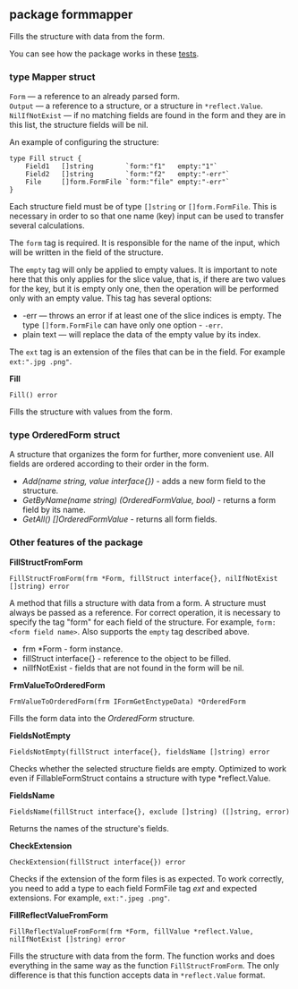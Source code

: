 ## package formmapper
Fills the structure with data from the form.

You can see how the package works in these [tests](https://github.com/uwine4850/foozy/tree/master/tests/formtest/formmaping_test).

### type Mapper struct

`Form` — a reference to an already parsed form.<br>
`Output` — a reference to a structure, or a structure in `*reflect.Value`.<br>
`NilIfNotExist` — if no matching fields are found in the form and they are in this list, the structure fields will be nil.

An example of configuring the structure:
```
type Fill struct {
	Field1   []string        `form:"f1"   empty:"1"`
	Field2   []string        `form:"f2"   empty:"-err"`
	File     []form.FormFile `form:"file" empty:"-err"`
}
```
Each structure field must be of type `[]string` or `[]form.FormFile`. This is necessary in order to 
so that one name (key) input can be used to transfer several calculations.<br>

The `form` tag is required. It is responsible for the name of the input, which will be written in the field of the structure.<br>

The `empty` tag will only be applied to empty values. It is important to note here that this only applies 
for the slice value, that is, if there are two values ​​for the key, but it is empty 
only one, then the operation will be performed only with an empty value. This tag has 
several options:
*  -err — throws an error if at least one of the slice indices is empty. 
The type `[]form.FormFile` can have only one option - `-err`.
*  plain text — will replace the data of the empty value by its index.

The `ext` tag is an extension of the files that can be in the field. For example `ext:".jpg .png"`.

__Fill__
```
Fill() error
```
Fills the structure with values ​​from the form.

### type OrderedForm struct

A structure that organizes the form for further, more convenient use. All fields are ordered according to their order in the form.

* _Add(name string, value interface{})_ - adds a new form field to the structure.<br>
* _GetByName(name string) (OrderedFormValue, bool)_ - returns a form field by its name.<br>
* _GetAll() []OrderedFormValue_ - returns all form fields.<br>
  
### Other features of the package

__FillStructFromForm__
```
FillStructFromForm(frm *Form, fillStruct interface{}, nilIfNotExist []string) error
```
A method that fills a structure with data from a form.
A structure must always be passed as a reference.
For correct operation, it is necessary to specify the tag "form" for each field of the structure. For example, `form:<form field name>`. Also supports the `empty` tag described above.
* frm *Form - form instance.
* fillStruct interface{} - reference to the object to be filled.
* nilIfNotExist - fields that are not found in the form will be nil.

__FrmValueToOrderedForm__
```
FrmValueToOrderedForm(frm IFormGetEnctypeData) *OrderedForm
```
Fills the form data into the *OrderedForm* structure.

__FieldsNotEmpty__
```
FieldsNotEmpty(fillStruct interface{}, fieldsName []string) error
```
Checks whether the selected structure fields are empty.
Optimized to work even if FillableFormStruct contains a structure with type *reflect.Value.

__FieldsName__
```
FieldsName(fillStruct interface{}, exclude []string) ([]string, error)
```
Returns the names of the structure's fields.

__CheckExtension__
```
CheckExtension(fillStruct interface{}) error
```
Checks if the extension of the form files is as expected. To work correctly, you need to add a type to each field 
FormFile tag *ext* and expected extensions. For example, `ext:".jpeg .png"`.

__FillReflectValueFromForm__
```
FillReflectValueFromForm(frm *Form, fillValue *reflect.Value, nilIfNotExist []string) error
```
Fills the structure with data from the form.
The function works and does everything in the same way as the function `FillStructFromForm`.
The only difference is that this function accepts data in `*reflect.Value` format.